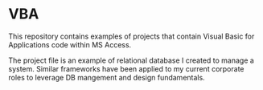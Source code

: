 # VBA

This repository contains examples of projects that contain Visual Basic for Applications code within MS Access.

The project file is an example of relational database I created to manage a system. Similar frameworks have been applied to my current corporate roles to leverage DB mangement and design fundamentals.

